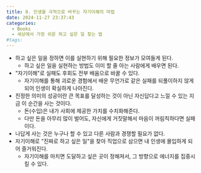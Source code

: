 ```yaml
---
title: 8. 인생을 극적으로 바꾸는 자기이해의 마법
date: 2024-11-27 23:37:43
categories:
  - Books
  - 세상에서 가장 쉬운 하고 싶은 일 찾는 법
#tags:
---
```

- 하고 싶은 일을 정하면 이를 실현하기 위해 필요한 정보가 모여들게 된다.
  - 하고 싶은 일을 실현하는 방법도 이미 할 줄 아는 사람에게 배우면 된다.
- "자기이해"로 실패도 후회도 전부 배움으로 바꿀 수 있다.
  - 자기이해를 통해 괴로운 경험에서 배운 무언가로 같은 실패를 되풀이하지 않게 되어 인생이 확실하게 나아진다.
- 진정한 의미의 성공이란 큰 목표를 달성하는 것이 아닌 자신답다고 느낄 수 있는 지금 이 순간을 사는 것이다.
  - 돈(수입)은 내가 사회에 제공한 가치를 수치화해준다.
  - 다만 돈을 아무리 많이 벌어도, 자신에게 거짓말해서 마음이 꺼림칙하다면 실패이다.
- 나답게 사는 것은 누구나 할 수 있고 다른 사람과 경쟁할 필요가 없다.
- 자기이해로 "진짜로 하고 싶은 일"을 찾아 직업으로 삼으면 내 인생에 몰입하게 되어 즐거워진다.
  - 자기이해를 마치면 도달하고 싶은 곳이 정해져서, 그 방향으로 에너지를 집중시킬 수 있다.
